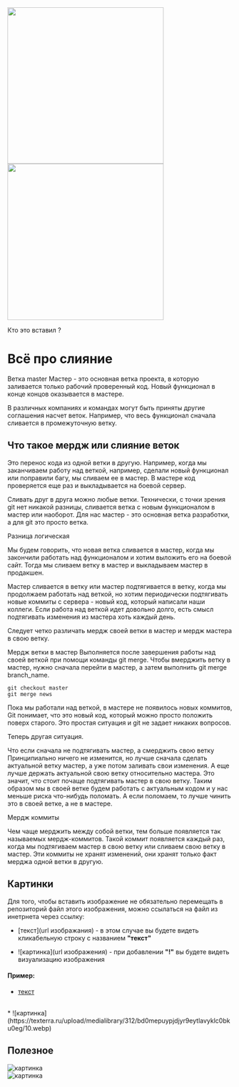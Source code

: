 <img src ="https://res.cloudinary.com/practicaldev/image/fetch/s--tl1bwCNQ--/c_imagga_scale,f_auto,fl_progressive,h_1080,q_auto,w_1080/https://dev-to-uploads.s3.amazonaws.com/i/kc1str971ujjedi3h32i.png" width="350px">
<br>
<img src ="https://static1.makeuseofimages.com/wordpress/wp-content/uploads/2014/05/WhatIsMarkdown_Lead_Image.jpg" width="350px">
<br>

Кто это вставил ?
# Всё про слияние
Ветка master
Мастер - это основная ветка проекта, в которую заливается только рабочий проверенный код. Новый функционал в конце концов оказывается в мастере.

В различных компаниях и командах могут быть приняты другие соглашения насчет веток. Например, что весь функционал сначала сливается в промежуточную ветку. 

 ## Что такое мердж или слияние веток
Это перенос кода из одной ветки в другую. Например, когда мы заканчиваем работу над веткой, например, сделали новый функционал или поправили багу, мы сливаем ее в мастер. В мастере код проверяется еще раз и выкладывается на боевой сервер.

Сливать друг в друга можно любые ветки. Технически, с точки зрения git нет никакой разницы, сливается ветка с новым функционалом в мастер или наоборот. Для нас мастер - это основная ветка разработки, а для git это просто ветка.

Разница логическая

Мы будем говорить, что новая ветка сливается в мастер, когда мы закончили работать над функционалом и хотим выложить его на боевой сайт. Тогда мы сливаем ветку в мастер и выкладываем мастер в продакшен.

Мастер сливается в ветку или мастер подтягивается в ветку, когда мы продолжаем работать над веткой, но хотим периодически подтягивать новые коммиты с сервера - новый код, который написали наши коллеги. Если работа над веткой идет довольно долго, есть смысл подтягивать изменения из мастера хоть каждый день.

Следует четко различать мердж своей ветки в мастер и мердж мастера в свою ветку.

Мердж ветки в мастер
Выполняется после завершения работы над своей веткой при помощи команды git merge. Чтобы вмерджить ветку в мастер, нужно сначала перейти в мастер, а затем выполнить git merge branch_name.

    git checkout master
    git merge news

Пока мы работали над веткой, в мастере не появилось новых коммитов, Git понимает, что это новый код, который можно просто положить поверх старого. Это простая ситуация и git не задает никаких вопросов.

Теперь другая ситуация.

Что если сначала не подтягивать мастер, а смерджить свою ветку
Принципиально ничего не изменится, но лучше сначала сделать актуальной ветку мастер, а уже потом заливать свои изменения. А еще лучше держать актуальной свою ветку относительно мастера. Это значит, что стоит почаще подтягивать мастер в свою ветку. Таким образом мы в своей ветке будем работать с актуальным кодом и у нас меньше риска что-нибудь поломать. А если поломаем, то лучше чинить это в своей ветке, а не в мастере.

Мердж коммиты

Чем чаще мерджить между собой ветки, тем больше появляется так называемых мердж-коммитов. Такой коммит появляется каждый раз, когда мы подтягиваем мастер в свою ветку или сливаем свою ветку в мастер. Эти коммиты не хранят изменений, они хранят только факт мерджа одной ветки в другую.

## Картинки

Для того, чтобы вставить изображение не обязательно перемещать в репозиторий файл этого изображения, можно ссылаться на файл из инетрнета через ссылку: 

* [текст](url изображания) - в этом случае вы будете видеть кликабельную строку с названием __"текст"__

* \![картинка](url изображения) - при добавлении **"!"** вы будете видеть визуализацию изображения

#### Пример: 

* [текст](https://texterra.ru/upload/medialibrary/312/bd0mepuypjdjyr9eytlavyklc0bku0eg/10.webp)
<br>
* ![картинка](https://texterra.ru/upload/medialibrary/312/bd0mepuypjdjyr9eytlavyklc0bku0eg/10.webp)

## Полезное 

![картинка](https://s2.studylib.es/store/data/008825178_1-f39e56009941736933e722fe371a5cd3.png)
<br>
![картинка](https://res.cloudinary.com/practicaldev/image/fetch/s--2PiSwXn3--/c_limit%2Cf_auto%2Cfl_progressive%2Cq_auto%2Cw_880/https://pbs.twimg.com/media/EezubrwUYAAo8UP.png)
